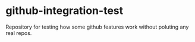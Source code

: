 # github-integration-test
Repository for testing how some github features work without poluting any real repos.
